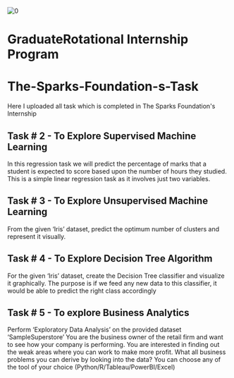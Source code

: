 ![0](https://user-images.githubusercontent.com/61430438/89726655-70951c00-da3a-11ea-913a-6f6ededf03e7.png)

# GraduateRotational Internship Program
# The-Sparks-Foundation-s-Task
Here I uploaded all task which is completed in The Sparks Foundation's Internship

## Task # 2 - To Explore Supervised Machine Learning

In this regression task we will predict the percentage of
marks that a student is expected to score based upon the
number of hours they studied. This is a simple linear
regression task as it involves just two variables.

## Task # 3 - To Explore Unsupervised Machine Learning

From the given ‘Iris’ dataset, predict the optimum number of
clusters and represent it visually.

## Task # 4 - To Explore Decision Tree Algorithm

For the given ‘Iris’ dataset, create the Decision Tree classifier and
visualize it graphically. The purpose is if we feed any new data to this
classifier, it would be able to predict the right class accordingly

## Task # 5 - To explore Business Analytics 

Perform ‘Exploratory Data Analysis’ on the provided dataset
‘SampleSuperstore’
You are the business owner of the retail firm and want to see
how your company is performing. You are interested in finding
out the weak areas where you can work to make more profit.
What all business problems you can derive by looking into the
data? You can choose any of the tool of your choice
(Python/R/Tableau/PowerBI/Excel)

